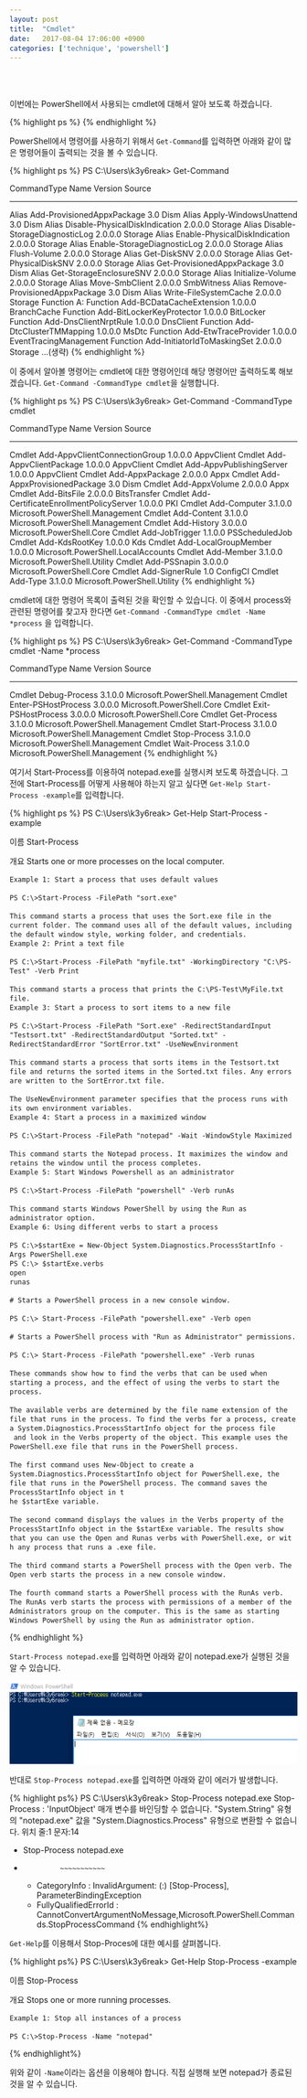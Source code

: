 ```yaml
---
layout: post
title:  "Cmdlet"
date:   2017-08-04 17:06:00 +0900
categories: ['technique', 'powershell']
---
```


<br/><br/>

이번에는 PowerShell에서 사용되는 cmdlet에 대해서 알아 보도록 하겠습니다.

{% highlight ps %}
{% endhighlight %}


PowerShell에서 명령어를 사용하기 위해서 `Get-Command`를 입력하면 아래와 같이 많은 명령어들이 출력되는 것을 볼 수 있습니다.

{% highlight ps %}
PS C:\Users\k3y6reak> Get-Command

CommandType     Name                                               Version    Source
-----------     ----                                               -------    ------
Alias           Add-ProvisionedAppxPackage                         3.0        Dism
Alias           Apply-WindowsUnattend                              3.0        Dism
Alias           Disable-PhysicalDiskIndication                     2.0.0.0    Storage
Alias           Disable-StorageDiagnosticLog                       2.0.0.0    Storage
Alias           Enable-PhysicalDiskIndication                      2.0.0.0    Storage
Alias           Enable-StorageDiagnosticLog                        2.0.0.0    Storage
Alias           Flush-Volume                                       2.0.0.0    Storage
Alias           Get-DiskSNV                                        2.0.0.0    Storage
Alias           Get-PhysicalDiskSNV                                2.0.0.0    Storage
Alias           Get-ProvisionedAppxPackage                         3.0        Dism
Alias           Get-StorageEnclosureSNV                            2.0.0.0    Storage
Alias           Initialize-Volume                                  2.0.0.0    Storage
Alias           Move-SmbClient                                     2.0.0.0    SmbWitness
Alias           Remove-ProvisionedAppxPackage                      3.0        Dism
Alias           Write-FileSystemCache                              2.0.0.0    Storage
Function        A:
Function        Add-BCDataCacheExtension                           1.0.0.0    BranchCache
Function        Add-BitLockerKeyProtector                          1.0.0.0    BitLocker
Function        Add-DnsClientNrptRule                              1.0.0.0    DnsClient
Function        Add-DtcClusterTMMapping                            1.0.0.0    MsDtc
Function        Add-EtwTraceProvider                               1.0.0.0    EventTracingManagement
Function        Add-InitiatorIdToMaskingSet                        2.0.0.0    Storage
...(생략)
{% endhighlight %}

이 중에서 알아볼 명령어는 cmdlet에 대한 명령어인데 해당 명령어만 출력하도록 해보겠습니다.
`Get-Command -CommandType cmdlet`을 실행합니다.

{% highlight ps %}
PS C:\Users\k3y6reak> Get-Command -CommandType cmdlet

CommandType     Name                                               Version    Source
-----------     ----                                               -------    ------
Cmdlet          Add-AppvClientConnectionGroup                      1.0.0.0    AppvClient
Cmdlet          Add-AppvClientPackage                              1.0.0.0    AppvClient
Cmdlet          Add-AppvPublishingServer                           1.0.0.0    AppvClient
Cmdlet          Add-AppxPackage                                    2.0.0.0    Appx
Cmdlet          Add-AppxProvisionedPackage                         3.0        Dism
Cmdlet          Add-AppxVolume                                     2.0.0.0    Appx
Cmdlet          Add-BitsFile                                       2.0.0.0    BitsTransfer
Cmdlet          Add-CertificateEnrollmentPolicyServer              1.0.0.0    PKI
Cmdlet          Add-Computer                                       3.1.0.0    Microsoft.PowerShell.Management
Cmdlet          Add-Content                                        3.1.0.0    Microsoft.PowerShell.Management
Cmdlet          Add-History                                        3.0.0.0    Microsoft.PowerShell.Core
Cmdlet          Add-JobTrigger                                     1.1.0.0    PSScheduledJob
Cmdlet          Add-KdsRootKey                                     1.0.0.0    Kds
Cmdlet          Add-LocalGroupMember                               1.0.0.0    Microsoft.PowerShell.LocalAccounts
Cmdlet          Add-Member                                         3.1.0.0    Microsoft.PowerShell.Utility
Cmdlet          Add-PSSnapin                                       3.0.0.0    Microsoft.PowerShell.Core
Cmdlet          Add-SignerRule                                     1.0        ConfigCI
Cmdlet          Add-Type                                           3.1.0.0    Microsoft.PowerShell.Utility
{% endhighlight %}

cmdlet에 대한 명령어 목록이 출력된 것을 확인할 수 있습니다. 이 중에서 process와 관련된 명령어를 찾고자 한다면 `Get-Command -CommandType cmdlet -Name *process` 을 입력합니다.

{% highlight ps %}
PS C:\Users\k3y6reak> Get-Command -CommandType cmdlet -Name *process

CommandType     Name                                               Version    Source
-----------     ----                                               -------    ------
Cmdlet          Debug-Process                                      3.1.0.0    Microsoft.PowerShell.Management
Cmdlet          Enter-PSHostProcess                                3.0.0.0    Microsoft.PowerShell.Core
Cmdlet          Exit-PSHostProcess                                 3.0.0.0    Microsoft.PowerShell.Core
Cmdlet          Get-Process                                        3.1.0.0    Microsoft.PowerShell.Management
Cmdlet          Start-Process                                      3.1.0.0    Microsoft.PowerShell.Management
Cmdlet          Stop-Process                                       3.1.0.0    Microsoft.PowerShell.Management
Cmdlet          Wait-Process                                       3.1.0.0    Microsoft.PowerShell.Management
{% endhighlight %}

여기서 Start-Process를 이용하여 notepad.exe를 실행시켜 보도록 하겠습니다. 그 전에 Start-Process를 어떻게 사용해야 하는지 알고 싶다면 `Get-Help Start-Process -example`를 입력합니다.


{% highlight ps %}
PS C:\Users\k3y6reak> Get-Help Start-Process -example

이름
    Start-Process

개요
    Starts one or more processes on the local computer.


    Example 1: Start a process that uses default values

    PS C:\>Start-Process -FilePath "sort.exe"

    This command starts a process that uses the Sort.exe file in the current folder. The command uses all of the default values, including the default window style, working folder, and credentials.
    Example 2: Print a text file

    PS C:\>Start-Process -FilePath "myfile.txt" -WorkingDirectory "C:\PS-Test" -Verb Print

    This command starts a process that prints the C:\PS-Test\MyFile.txt file.
    Example 3: Start a process to sort items to a new file

    PS C:\>Start-Process -FilePath "Sort.exe" -RedirectStandardInput "Testsort.txt" -RedirectStandardOutput "Sorted.txt" -RedirectStandardError "SortError.txt" -UseNewEnvironment

    This command starts a process that sorts items in the Testsort.txt file and returns the sorted items in the Sorted.txt files. Any errors are written to the SortError.txt file.

    The UseNewEnvironment parameter specifies that the process runs with its own environment variables.
    Example 4: Start a process in a maximized window

    PS C:\>Start-Process -FilePath "notepad" -Wait -WindowStyle Maximized

    This command starts the Notepad process. It maximizes the window and retains the window until the process completes.
    Example 5: Start Windows Powershell as an administrator

    PS C:\>Start-Process -FilePath "powershell" -Verb runAs

    This command starts Windows PowerShell by using the Run as administrator option.
    Example 6: Using different verbs to start a process

    PS C:\>$startExe = New-Object System.Diagnostics.ProcessStartInfo -Args PowerShell.exe
    PS C:\> $startExe.verbs
    open
    runas

    # Starts a PowerShell process in a new console window.

    PS C:\> Start-Process -FilePath "powershell.exe" -Verb open

    # Starts a PowerShell process with "Run as Administrator" permissions.

    PS C:\> Start-Process -FilePath "powershell.exe" -Verb runas

    These commands show how to find the verbs that can be used when starting a process, and the effect of using the verbs to start the process.

    The available verbs are determined by the file name extension of the file that runs in the process. To find the verbs for a process, create a System.Diagnostics.ProcessStartInfo object for the process file
     and look in the Verbs property of the object. This example uses the PowerShell.exe file that runs in the PowerShell process.

    The first command uses New-Object to create a System.Diagnostics.ProcessStartInfo object for PowerShell.exe, the file that runs in the PowerShell process. The command saves the ProcessStartInfo object in t
    he $startExe variable.

    The second command displays the values in the Verbs property of the ProcessStartInfo object in the $startExe variable. The results show that you can use the Open and Runas verbs with PowerShell.exe, or wit
    h any process that runs a .exe file.

    The third command starts a PowerShell process with the Open verb. The Open verb starts the process in a new console window.

    The fourth command starts a PowerShell process with the RunAs verb. The RunAs verb starts the process with permissions of a member of the Administrators group on the computer. This is the same as starting
    Windows PowerShell by using the Run as administrator option.
{% endhighlight %}

`Start-Process notepad.exe`를 입력하면 아래와 같이 notepad.exe가 실행된 것을 알 수 있습니다.

![powershell_start_process](/img/powershell/cmdlet/start_process.png)

반대로 `Stop-Process notepad.exe`를 입력하면 아래와 같이 에러가 발생합니다.

{% highlight ps%}
PS C:\Users\k3y6reak> Stop-Process notepad.exe
Stop-Process : 'InputObject' 매개 변수를 바인딩할 수 없습니다. "System.String" 유형의 "notepad.exe" 값을 "System.Diagnostics.Process" 유형으로 변환할 수 없습니다.
위치 줄:1 문자:14
+ Stop-Process notepad.exe
+              ~~~~~~~~~~~
    + CategoryInfo          : InvalidArgument: (:) [Stop-Process], ParameterBindingException
    + FullyQualifiedErrorId : CannotConvertArgumentNoMessage,Microsoft.PowerShell.Commands.StopProcessCommand
{% endhighlight%}

`Get-Help`를 이용해서 Stop-Proces에 대한 예시를 살펴봅니다.

{% highlight ps%}
PS C:\Users\k3y6reak> Get-Help Stop-Process -example

이름
    Stop-Process

개요
    Stops one or more running processes.


    Example 1: Stop all instances of a process

    PS C:\>Stop-Process -Name "notepad"
{% endhighlight%}

위와 같이 `-Name`이라는 옵션을 이용해야 합니다. 직접 실행해 보면 notepad가 종료된 것을 알 수 있습니다.



